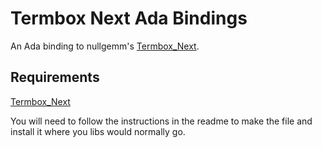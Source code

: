 # Termbox Next Ada Bindings

An Ada binding to nullgemm's [Termbox_Next](https://github.com/nullgemm/termbox_next).

## Requirements
[Termbox_Next](https://github.com/nullgemm/termbox_next)

You will need to follow the instructions in the readme to make the file and
install it where you libs would normally go.
